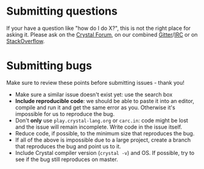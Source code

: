 # Submitting questions

If your have a question like "how do I do X?", this is not the right place for asking it. Please ask on the [Crystal Forum](https://forum.crystal-lang.org), on our combined [Gitter](https://gitter.im/crystal-lang/crystal)/[IRC](http://webchat.freenode.net/?channels=#crystal-lang) or on [StackOverflow](http://stackoverflow.com/questions/tagged/crystal-lang).

# Submitting bugs

Make sure to review these points before submitting issues - thank you!

- Make sure a similar issue doesn't exist yet: use the search box
- **Include reproducible code**: we should be able to paste it into an editor, compile and run it and get the same error as you. Otherwise it's impossible for us to reproduce the bug.
- Don't **only** use `play.crystal-lang.org` or `carc.in`: code might be lost and the issue will remain incomplete. Write code in the issue itself.
- Reduce code, if possible, to the minimum size that reproduces the bug.
- If all of the above is impossible due to a large project, create a branch that reproduces the bug and point us to it.
- Include Crystal compiler version (`crystal -v`) and OS. If possible, try to see if the bug still reproduces on master.
